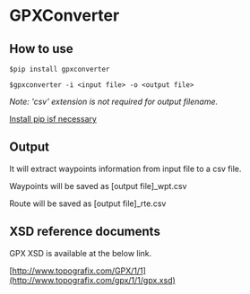 # GPXConverter

## How to use

```
$pip install gpxconverter

$gpxconverter -i <input file> -o <output file>

```
*Note: 'csv' extension is not required for output filename.*

[Install pip isf necessary](https://pip.pypa.io/en/latest/installing/)

## Output
It will extract waypoints information from input file to a csv file.

Waypoints will be saved as [output file]\_wpt.csv

Route will be saved as [output file]\_rte.csv

## XSD reference documents
GPX XSD is available at the below link.

[http://www.topografix.com/GPX/1/1](http://www.topografix.com/gpx/1/1/gpx.xsd)

